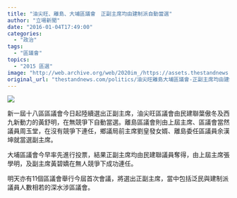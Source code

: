 ```yaml
---
title: "油尖旺、離島、大埔區議會　正副主席均由建制派自動當選"
author: "立場新聞"
date: "2016-01-04T17:49:00"
categories:
  - "政治"
tags:
  - "區議會"
topics:
  - "2015 區選"
image: "http://web.archive.org/web/2020im_/https://assets.thestandnews.com/media/photos/district-22_Vtvbm.png"
original_url: "thestandnews.com/politics/油尖旺離島大埔區議會-正副主席均由建制派自動當選"
---
```

![](http://web.archive.org/web/2020im_/https://assets.thestandnews.com/media/photos/district-22_Vtvbm.png)

新一屆十八區區議會今日起陸續選出正副主席，油尖旺區議會由民建聯葉傲冬及西九新動力的黃舒明，在無競爭下自動當選。離島區議會則由上屆主席、區議會當然議員周玉堂，在沒有競爭下連任，鄉議局前主席劉皇發女婿、離島委任區議員余漢坤就當選副主席。

大埔區議會今早率先進行投票，結果正副主席均由民建聯議員奪得，由上屆主席張學明，及副主席黃碧嬌在無人競爭下成功連任。

明天亦有11個區議會舉行今屆首次會議，將選出正副主席，當中包括泛民與建制派議員人數相若的深水涉區議會。